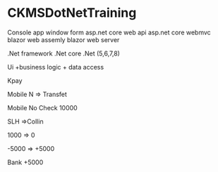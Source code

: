 # CKMSDotNetTraining

Console app
window form 
asp.net core web api
asp.net core webmvc 
blazor  web assemly
blazor web server

.Net framework 
.Net core
.Net (5,6,7,8)

Ui +business logic + data access

Kpay 

Mobile N => Transfet 

Mobile No Check 
10000

SLH =>Collin 

1000 => 0

-5000 => +5000

Bank +5000


